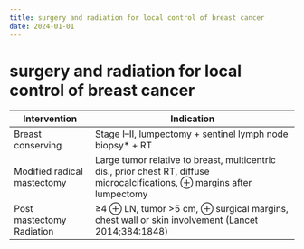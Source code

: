 ```yaml
---
title: surgery and radiation for local control of breast cancer
date: 2024-01-01
---
```

# surgery and radiation for local control of breast cancer

| Intervention                | Indication                                                                                                                 |
|-----------------------------|----------------------------------------------------------------------------------------------------------------------------|
| Breast conserving           | Stage I–II, lumpectomy + sentinel lymph node biopsy* + RT                                                                  |
| Modified radical mastectomy | Large tumor relative to breast, multicentric dis., prior chest RT, diffuse microcalcifications, ⊕ margins after lumpectomy |
| Post mastectomy Radiation   | ≥4 ⊕ LN, tumor >5 cm, ⊕ surgical margins, chest wall or skin involvement (Lancet 2014;384:1848)                            |
